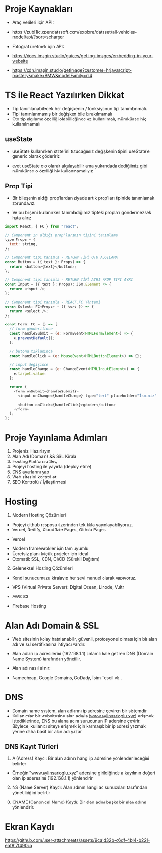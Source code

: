 # Proje Kaynakları

- Araç verileri için API:
- https://publ1ic.opendatasoft.com/explore/dataset/all-vehicles-model/api/?sort=scharger

- Fotoğraf üretmek için API:
- https://docs.imagin.studio/guides/getting-images/embedding-in-your-website
- https://cdn.imagin.studio/getImage?customer=hrjavascript-mastery&make=BMW&modelFamily=m4

# TS ile React Yazılırken Dikkat

- Tip tanımlanabilecek her değişkenin / fonksiyonun tipi tanımlanmalı.
- Tipi tanımlanmamış bir değişken bile bırakılmamalı
- Oto tip algılama özelliği olabiilidğince az kullanılmalı, mümkünse hiç kullanılmamalı

## useState

- useState kullanırken state'ini tutucağımız değişkenin tipini useState'e generic olarak gödeririz

- evet useState oto olarak algılayabilir ama yukarıdada dediğiimiz gibi mümkünse o özelliği hiç kullanmamalıyız

## Prop Tipi

- Bir bileşenin aldığı prop'lardan ziyade artık prop'ları tipinide tanımlamak zorundayız.

- Ve bu bilşeni kullanırken tanımladığımız tipteki propları göndermezsek hata alırız

```js
import React, { FC } from "react";

// Component'ın aldığı prop'larının tipini tanımlama
type Props = {
  text: string,
};

// Component tipi tanımla - RETURN TİPİ OTO ALGILAMA
const Button = ({ text }: Props) => {
  return <button>{text}</button>;
};

// Component tipi tanımla - RETURN TİPİ AYRI PROP TİPİ AYRI
const Input = ({ text }: Props): JSX.Element => {
  return <input />;
};

// Component tipi tanımla - REACT.FC Yöntemi
const Select: FC<Props> = ({ text }) => {
  return <select />;
};

const Form: FC = () => {
  // form gönderilince
  const handleSubmit = (e: FormEvent<HTMLFormElement>) => {
    e.preventDefault();
  };

  // butona tıklanınca
  const handleClick = (e: MouseEvent<HTMLButtonElement>) => {};

  // input değişince
  const handleChange = (e: ChangeEvent<HTMLInputElement>) => {
    e.target.value;
  };

  return (
    <form onSubmit={handleSubmit}>
      <input onChange={handleChange} type="text" placeholder="İsminiz" />

      <button onClick={handleClick}>gönder</button>
    </form>
  );
};
```

# Proje Yayınlama Adımları

1. Projenizi Hazırlayın
2. Alan Adı (Domain) && SSL Kirala
3. Hosting Platformu Seç
4. Projeyi hosting ile yayınla (deploy etme)
5. DNS ayarlarını yap
6. Web sitesini kontrol et
7. SEO Kontrolü / İyileştirmesi

# Hosting

1. Modern Hosting Çözümleri

- Projeyi github resposu üzerinden tek tıkla yayınlayabiliyoruz.
- Vercel, Netlify, Cloudflate Pages, Github Pages

* Vercel

- Modern framewrokler için tam uyumlu
- Ücretsiz planı küçük projeler için ideal
- Otomatik SSL, CDN, CI/CD (Sürekli Dağıtım)

2. Geleneksel Hosting Çözümleri

- Kendi sunucumuzu kiralayıp her şeyi manuel olarak yapıyoruz.

- VPS (Virtual Private Server): Digital Ocean, Linode, Vultr
- AWS S3
- Firebase Hosting

# Alan Adı Domain & SSL

- Web sitesinin kolay hatırlanabilir, güvenli, profosyonel olması için bir alan adı ve ssl sertifikasına ihtiyacı vardır.

- Alan adları ip adresilerini (192.168.1.1) anlamlı hale getiren DNS (Domain Name System) tarafından yönetilir.

- Alan adı nasıl alınır:
- Namecheap, Google Domains, GoDady, İsim Tescil vb..

# DNS

- Domain name system, alan adlarını ip adresine çeviren bir sistemdir.
- Kullanıcılar bir websitesine alan adıyla (www.aylinsarioglu.xyz) erişmek istediklerinde, DNS bu alana adını sunucunun IP adersine çevirir. Böylece, kullanıcı siteye erişmek için karmaşık bir ip adresi yazmak yerine daha basit bir alan adı yazar

## DNS Kayıt Türleri

1. A (Adress) Kaydı: Bir alan adının hangi ip adresine yönlenderileceğini belirler

- Örneğin "www.aylinsarioglu.xyz" adersine girildiğinde a kaydının değeri olan ip aderesine (192.168.1.1) yönlendirir

2. NS (Name Server) Kaydı: Alan adının hangi ad sunucuları tarafından yönetilidğini belirtir

3. CNAME (Canonical Name) Kaydı: Bir alan adını başka bir alan adına yönlendirir.



# Ekran Kaydı


https://github.com/user-attachments/assets/9ca1d32b-c6df-4b14-b221-eaf8f7f490ca


